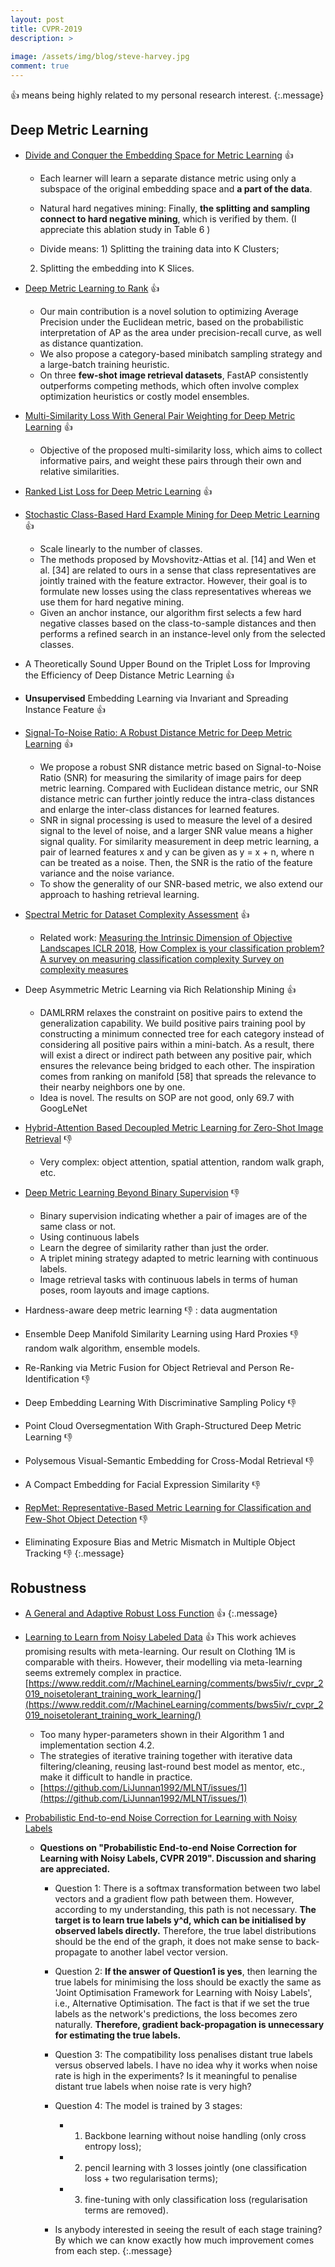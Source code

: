 ```yaml
---
layout: post
title: CVPR-2019
description: >
  
image: /assets/img/blog/steve-harvey.jpg
comment: true
---
```


:+1: means being highly related to my personal research interest. 
{:.message}


## Deep Metric Learning 
* [Divide and Conquer the Embedding Space for Metric Learning](http://openaccess.thecvf.com/content_CVPR_2019/papers/Sanakoyeu_Divide_and_Conquer_the_Embedding_Space_for_Metric_Learning_CVPR_2019_paper.pdf) 
:+1:  
    * Each learner will learn a separate distance metric using only a subspace of the original embedding space and **a part of the data**. 

    * Natural hard negatives mining: Finally, **the splitting and sampling connect to hard negative mining**, which is verified by them. (I appreciate this ablation study in Table 6 )
    * Divide means: 1) Splitting the training data into K Clusters; 
    2) Splitting the embedding into K Slices. 


* [Deep Metric Learning to Rank](http://openaccess.thecvf.com/content_CVPR_2019/papers/Cakir_Deep_Metric_Learning_to_Rank_CVPR_2019_paper.pdf) :+1:
    * Our main contribution is a novel solution to optimizing Average Precision under the Euclidean metric, based on the probabilistic interpretation of AP as the area under precision-recall curve, as well as distance quantization.
    * We also propose a category-based minibatch sampling strategy and a large-batch training heuristic.
    * On three **few-shot image retrieval datasets**, FastAP consistently outperforms competing methods, which often involve complex optimization heuristics or costly model ensembles.


* [Multi-Similarity Loss With General Pair Weighting for Deep Metric Learning](http://openaccess.thecvf.com/content_CVPR_2019/papers/Wang_Multi-Similarity_Loss_With_General_Pair_Weighting_for_Deep_Metric_Learning_CVPR_2019_paper.pdf) :+1:
    * Objective of the proposed multi-similarity loss, which aims to collect informative pairs, and weight these pairs through their own and relative similarities.


* [Ranked List Loss for Deep Metric Learning](https://arxiv.org/pdf/1903.03238.pdf) :+1:


* [Stochastic Class-Based Hard Example Mining for Deep Metric Learning](http://openaccess.thecvf.com/content_CVPR_2019/papers/Suh_Stochastic_Class-Based_Hard_Example_Mining_for_Deep_Metric_Learning_CVPR_2019_paper.pdf) :+1:

    * Scale linearly to the number of classes. 
    * The methods proposed by Movshovitz-Attias et al. [14] and Wen et al. [34] are related to ours in a sense that class representatives are jointly trained with the feature extractor. 
However, their goal is to formulate new losses using the class representatives whereas we use them for hard negative mining.
    * Given an anchor instance, our algorithm first selects a few hard negative classes based on the class-to-sample distances and then performs a refined search in an instance-level only from the selected classes.

* A Theoretically Sound Upper Bound on the Triplet Loss for Improving the Efficiency of Deep Distance Metric Learning :+1:

* **Unsupervised** Embedding Learning via Invariant and Spreading Instance Feature :+1:


* [Signal-To-Noise Ratio: A Robust Distance Metric for Deep Metric Learning](http://openaccess.thecvf.com/content_CVPR_2019/papers/Yuan_Signal-To-Noise_Ratio_A_Robust_Distance_Metric_for_Deep_Metric_Learning_CVPR_2019_paper.pdf) :+1:

    * We propose a robust SNR distance metric based on Signal-to-Noise Ratio (SNR) for measuring the similarity of image pairs for deep metric learning. Compared with Euclidean distance metric, our SNR distance metric can further jointly reduce the intra-class distances and enlarge the inter-class distances for learned features.
    * SNR in signal processing is used to measure the level of a desired signal to the level of noise, and a larger SNR value means a higher signal quality.
    For similarity measurement in deep metric learning, a pair of learned features x and y can be given as y = x + n, where n can be treated as a noise. Then, the SNR is the ratio of the feature variance and the noise variance.
    * To show the generality of our SNR-based metric, we also extend our approach to hashing retrieval learning.


* [Spectral Metric for Dataset Complexity Assessment](http://openaccess.thecvf.com/content_CVPR_2019/papers/Branchaud-Charron_Spectral_Metric_for_Dataset_Complexity_Assessment_CVPR_2019_paper.pdf) :+1:

    * Related work: [Measuring the Intrinsic Dimension of Objective Landscapes ICLR 2018](https://openreview.net/forum?id=ryup8-WCW), 
    [How Complex is your classification problem? A survey on measuring classification complexity Survey on complexity measures](https://arxiv.org/abs/1808.03591)


* Deep Asymmetric Metric Learning via Rich Relationship Mining :+1:
    * DAMLRRM relaxes the constraint on positive pairs to extend the generalization capability. We build positive pairs training pool by constructing a minimum connected tree for each category instead of considering all positive pairs within a mini-batch. As a result, there will exist a direct or indirect path between any positive pair, which ensures the relevance being bridged to each other. The inspiration comes from ranking on manifold [58] that spreads the relevance to their nearby neighbors one by one.
    * Idea is novel. The results on SOP are not good, only 69.7 with GoogLeNet



* [Hybrid-Attention Based Decoupled Metric Learning for Zero-Shot Image Retrieval](http://openaccess.thecvf.com/content_CVPR_2019/papers/Chen_Hybrid-Attention_Based_Decoupled_Metric_Learning_for_Zero-Shot_Image_Retrieval_CVPR_2019_paper.pdf) :-1:
    * Very complex: object attention, spatial attention, random walk graph, etc.

* [Deep Metric Learning Beyond Binary Supervision](https://arxiv.org/pdf/1904.09626.pdf) :-1:
    * Binary supervision indicating whether a pair of images are of the same class or not.
    * Using continuous labels
    * Learn the degree of similarity rather than just the order.
    * A triplet mining strategy adapted to metric learning with continuous labels.
    * Image retrieval tasks with continuous labels in terms of human poses, room layouts and image captions.

* Hardness-aware deep metric learning 
:-1: : data augmentation

* Ensemble Deep Manifold Similarity Learning using Hard Proxies :-1: random walk algorithm, ensemble models.

* Re-Ranking via Metric Fusion for Object Retrieval and Person Re-Identification :-1:

* Deep Embedding Learning With Discriminative Sampling Policy :-1:
* Point Cloud Oversegmentation With Graph-Structured Deep Metric Learning :-1: 
* Polysemous Visual-Semantic Embedding for Cross-Modal Retrieval :-1:
* A Compact Embedding for Facial Expression Similarity :-1:
* [RepMet: Representative-Based Metric Learning for Classification and Few-Shot Object Detection](http://openaccess.thecvf.com/content_CVPR_2019/papers/Karlinsky_RepMet_Representative-Based_Metric_Learning_for_Classification_and_Few-Shot_Object_Detection_CVPR_2019_paper.pdf) :-1:
* Eliminating Exposure Bias and Metric Mismatch in Multiple Object Tracking :-1:
{:.message}


## Robustness
* [A General and Adaptive Robust Loss Function](http://openaccess.thecvf.com/content_CVPR_2019/papers/Barron_A_General_and_Adaptive_Robust_Loss_Function_CVPR_2019_paper.pdf) :+1:
{:.message}

* [Learning to Learn from Noisy Labeled Data](https://arxiv.org/pdf/1812.05214.pdf) :+1:
This work achieves promising results with meta-learning. Our result on Clothing 1M is comparable with theirs. However, their modelling via meta-learning seems extremely complex in practice.
[https://www.reddit.com/r/MachineLearning/comments/bws5iv/r_cvpr_2019_noisetolerant_training_work_learning/](https://www.reddit.com/r/MachineLearning/comments/bws5iv/r_cvpr_2019_noisetolerant_training_work_learning/)
    * Too many hyper-parameters shown in their Algorithm 1 and implementation section 4.2.
    * The strategies of iterative training together with iterative data filtering/cleaning, reusing last-round best model as mentor, etc., make it difficult to handle in practice.
    * [https://github.com/LiJunnan1992/MLNT/issues/1](https://github.com/LiJunnan1992/MLNT/issues/1)
* [Probabilistic End-to-end Noise Correction for Learning with Noisy Labels](http://openaccess.thecvf.com/content_CVPR_2019/papers/Yi_Probabilistic_End-To-End_Noise_Correction_for_Learning_With_Noisy_Labels_CVPR_2019_paper.pdf)
    * **Questions on "Probabilistic End-to-end Noise Correction for Learning with Noisy Labels, CVPR 2019". Discussion and sharing are appreciated.**
        * Question 1: There is a softmax transformation between two label vectors and a gradient flow path between them. However, according to my understanding, this path is not necessary. **The target is to learn true labels y^d, which can be initialised by observed labels directly.** Therefore, the true label distributions should be the end of the graph, it does not make sense to back-propagate to another label vector version.
        * Question 2: **If the answer of Question1 is yes**, then learning the true labels for minimising the loss should be exactly the same as 'Joint Optimisation Framework for Learning with Noisy Labels', i.e., Alternative Optimisation.  The fact is that if we set the true labels as the network's predictions, the loss becomes zero naturally. **Therefore, gradient back-propagation is unnecessary for estimating the true labels.** 
        * Question 3: The compatibility loss penalises distant true labels versus observed labels. I have no idea why it works when noise rate is high in the experiments?  Is it meaningful to penalise distant true labels when noise rate is very high?
        * Question 4: The model is trained by 3 stages: 
            * 1) Backbone learning without noise handling (only cross entropy loss); 
            * 2) pencil learning with 3 losses jointly (one classification loss + two regularisation terms); 
            * 3) fine-tuning with only classification loss (regularisation terms are removed).

        * Is anybody interested in seeing the result of each stage training? By which we can know exactly how much improvement comes from each step.
{:.message}



